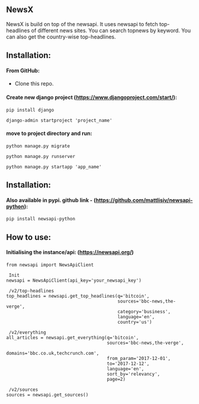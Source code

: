 ## NewsX 
NewsX is build on top of the newsapi. It uses newsapi to fetch top-headlines of different news sites. You can search topnews by keyword. You can also get the country-wise top-headlines.

## Installation:

#### From GitHub:
  * Clone this repo. 
  
#### Create new django project (https://www.djangoproject.com/start/):
    pip install django
    
    django-admin startproject 'project_name'
 
 #### move to project directory and run:
 
    python manage.py migrate
    
    python manage.py runserver
 
    python manage.py startapp 'app_name'
    
    
## Installation:
#### Also available in pypi. github link - (https://github.com/mattlisiv/newsapi-python):
    pip install newsapi-python
    

## How to use:

#### Initialising the instance/api: (https://newsapi.org/)
```
from newsapi import NewsApiClient

 Init
newsapi = NewsApiClient(api_key='your_newsapi_key') 

 /v2/top-headlines
top_headlines = newsapi.get_top_headlines(q='bitcoin',
                                          sources='bbc-news,the-verge',
                                          category='business',
                                          language='en',
                                          country='us')

 /v2/everything
all_articles = newsapi.get_everything(q='bitcoin',
                                      sources='bbc-news,the-verge',
                                      domains='bbc.co.uk,techcrunch.com',
                                      from_param='2017-12-01',
                                      to='2017-12-12',
                                      language='en',
                                      sort_by='relevancy',
                                      page=2)

 /v2/sources
sources = newsapi.get_sources()
```
